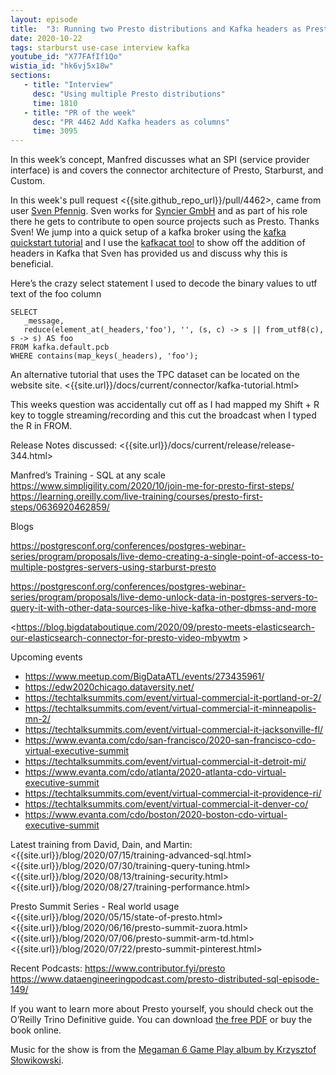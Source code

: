 ```yaml
---
layout: episode
title:  "3: Running two Presto distributions and Kafka headers as Presto columns"
date: 2020-10-22
tags: starburst use-case interview kafka
youtube_id: "X77FAfIf1Qo"
wistia_id: "hk6vj5x18w"
sections:
   - title: "Interview"
     desc: "Using multiple Presto distributions"
     time: 1810
   - title: "PR of the week"
     desc: "PR 4462 Add Kafka headers as columns"
     time: 3095
---
```


In this week’s concept, Manfred discusses what an SPI (service provider 
interface) is and covers the connector architecture of Presto, Starburst, and 
Custom.

In this week's pull request <{{site.github_repo_url}}/pull/4462>, 
came from user [Sven Pfennig](https://github.com/0xE282B0). Sven works for 
[Syncier GmbH](syncier.com) and as part of his role there he gets to contribute
to open source projects such as Presto. Thanks Sven! We jump into a quick setup
of a kafka broker using the 
[kafka quickstart tutorial](https://kafka.apache.org/quickstart) and I use the 
[kafkacat tool](https://github.com/edenhill/kafkacat) to show off the addition 
of headers in Kafka that Sven has provided us and discuss why this is 
beneficial.

Here’s the crazy select statement I used to decode the binary values to utf text
of the foo column
```
SELECT 
   _message, 
   reduce(element_at(_headers,'foo'), '', (s, c) -> s || from_utf8(c), s -> s) AS foo 
FROM kafka.default.pcb 
WHERE contains(map_keys(_headers), 'foo');
```

An alternative tutorial that uses the TPC dataset can be located on the website site. 
<{{site.url}}/docs/current/connector/kafka-tutorial.html>

This weeks question was accidentally cut off as I had mapped my Shift + R key to
toggle streaming/recording and this cut the broadcast when I typed the R in
FROM.

Release Notes discussed:
<{{site.url}}/docs/current/release/release-344.html>

Manfred’s Training - SQL at any scale
<https://www.simpligility.com/2020/10/join-me-for-presto-first-steps/>
<https://learning.oreilly.com/live-training/courses/presto-first-steps/0636920462859/>

Blogs

<https://postgresconf.org/conferences/postgres-webinar-series/program/proposals/live-demo-creating-a-single-point-of-access-to-multiple-postgres-servers-using-starburst-presto>

<https://postgresconf.org/conferences/postgres-webinar-series/program/proposals/live-demo-unlock-data-in-postgres-servers-to-query-it-with-other-data-sources-like-hive-kafka-other-dbmss-and-more>

<https://blog.bigdataboutique.com/2020/09/presto-meets-elasticsearch-our-elasticsearch-connector-for-presto-video-mbywtm >


Upcoming events
 - <https://www.meetup.com/BigDataATL/events/273435961/>
 - <https://edw2020chicago.dataversity.net/>
 - <https://techtalksummits.com/event/virtual-commercial-it-portland-or-2/>
 - <https://techtalksummits.com/event/virtual-commercial-it-minneapolis-mn-2/>
 - <https://techtalksummits.com/event/virtual-commercial-it-jacksonville-fl/>
 - <https://www.evanta.com/cdo/san-francisco/2020-san-francisco-cdo-virtual-executive-summit>
 - <https://techtalksummits.com/event/virtual-commercial-it-detroit-mi/>
 - <https://www.evanta.com/cdo/atlanta/2020-atlanta-cdo-virtual-executive-summit>
 - <https://techtalksummits.com/event/virtual-commercial-it-providence-ri/>
 - <https://techtalksummits.com/event/virtual-commercial-it-denver-co/>
 - <https://www.evanta.com/cdo/boston/2020-boston-cdo-virtual-executive-summit>

Latest training from David, Dain, and Martin:
<{{site.url}}/blog/2020/07/15/training-advanced-sql.html>
<{{site.url}}/blog/2020/07/30/training-query-tuning.html>
<{{site.url}}/blog/2020/08/13/training-security.html>
<{{site.url}}/blog/2020/08/27/training-performance.html>

Presto Summit Series - Real world usage
<{{site.url}}/blog/2020/05/15/state-of-presto.html>
<{{site.url}}/blog/2020/06/16/presto-summit-zuora.html>
<{{site.url}}/blog/2020/07/06/presto-summit-arm-td.html>
<{{site.url}}/blog/2020/07/22/presto-summit-pinterest.html>

Recent Podcasts:
<https://www.contributor.fyi/presto>
<https://www.dataengineeringpodcast.com/presto-distributed-sql-episode-149/>

If you want to learn more about Presto yourself, you should check out the 
O’Reilly Trino Definitive guide. You can download 
[the free PDF](https://www.starburst.io/info/oreilly-trino-guide/) or 
buy the book online.

Music for the show is from the [Megaman 6 Game Play album by Krzysztof 
Słowikowski](https://krzysztofslowikowski.bandcamp.com/album/mega-man-6-gp).

